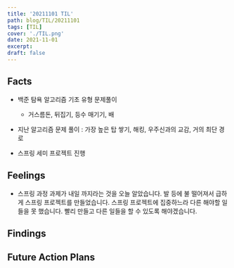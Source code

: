 ```yaml
---
title: '20211101 TIL'
path: blog/TIL/20211101
tags: [TIL]
cover: './TIL.png'
date: 2021-11-01
excerpt:
draft: false
---
```


## Facts

- 백준 탐욕 알고리즘 기초 유형 문제풀이

  - 거스름돈, 뒤집기, 등수 매기기, 배

- 지난 알고리즘 문제 풀이 : 가장 높은 탑 쌓기, 해킹, 우주신과의 교감, 거의 최단 경로

- 스프링 세미 프로젝트 진행

## Feelings

- 스프링 과정 과제가 내일 까지라는 것을 오늘 알았습니다. 발 등에 불 떨어져서 급하게 스프링 프로젝트를 만들었습니다. 스프링 프로젝트에 집중하느라 다른 해야할 일들을 못 했습니다. 빨리 만들고 다른 일들을 할 수 있도록 해야겠습니다.

## Findings

## Future Action Plans
